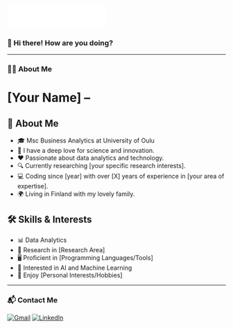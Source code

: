 ![Header Image](https://raw.githubusercontent.com/Shafinonair/Shafin_Alam/main/header_en.svg)

### 👋 Hi there! How are you doing?

---

### 🙋‍♂️ About Me
# [Your Name] – 

## 👔 About Me
- 🎓 Msc Business Analytics at University of Oulu 
- 🚀 I have a deep love for science and innovation.
- ❤️ Passionate about data analytics and technology.
- 🔍 Currently researching [your specific research interests].
- 💻 Coding since [year] with over [X] years of experience in [your area of expertise].
- 🌍 Living in Finland with my lovely family.

## 🛠️ Skills & Interests
- 📊 Data Analytics
- 🧬 Research in [Research Area]
- 🖥️ Proficient in [Programming Languages/Tools]
- 🤖 Interested in AI and Machine Learning
- 🎵 Enjoy [Personal Interests/Hobbies]

---

### 📬 Contact Me

[![Gmail](https://img.shields.io/badge/Gmail-D14836?style=for-the-badge&logo=gmail&logoColor=white)](mailto:your.email@example.com)
[![LinkedIn](https://img.shields.io/badge/LinkedIn-0077B5?style=for-the-badge&logo=linkedin&logoColor=white)](your-LinkedIn-profile-link)
